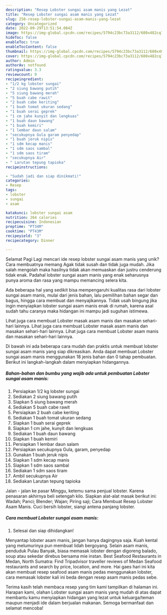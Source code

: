 ```yaml
---
description: "Resep Lobster sungai asam manis yang Lezat"
title: "Resep Lobster sungai asam manis yang Lezat"
slug: 250-resep-lobster-sungai-asam-manis-yang-lezat
category: Uncategorized
date: 2022-09-29T13:51:54.084Z
image: https://img-global.cpcdn.com/recipes/5794c23bc73a3112/680x482cq70/lobster-sungai-asam-manis-foto-resep-utama.jpg
hideToc: false
enableToc: true
enableTocContent: false
thumbnail: https://img-global.cpcdn.com/recipes/5794c23bc73a3112/680x482cq70/lobster-sungai-asam-manis-foto-resep-utama.jpg
cover: https://img-global.cpcdn.com/recipes/5794c23bc73a3112/680x482cq70/lobster-sungai-asam-manis-foto-resep-utama.jpg
author: Admin
authorAv: notfound
ratingvalue: 3.3
reviewcount: 9
recipeingredient:
- "1/2 kg lobster sungai"
- "2 siung bawang putih"
- "5 siung bawang merah"
- "5 buah cabe rawit"
- "2 buah cabe keriting"
- "1 buah tomat ukuran sedang"
- "1 buah serai geprek"
- "1 cm jahe kunyit dan lengkuas"
- "1 buah daun bawang"
- "1 buah kemiri"
- "1 lembar daun salam"
- "secukupnya Gula garam penyedap"
- "1 buah jeruk nipis"
- "1 sdm kecap manis"
- "1 sdm saos sambal"
- "1 sdm saos tiram"
- "secukupnya Air"
- " Larutan tepung tapioka"
recipeinstructions:

- "Sudah jadi dan siap dinikmati!"
categories:
- Resep
tags:
- lobster
- sungai
- asam

katakunci: lobster sungai asam 
nutrition: 264 calories
recipecuisine: Indonesian
preptime: "PT34M"
cooktime: "PT43M"
recipeyield: "3"
recipecategory: Dinner

---
```



Selamat Pagi Lagi mencari ide resep lobster sungai asam manis yang unik? Cara membuatnya memang Agak tidak susah dan tidak juga mudah. Jika salah mengolah maka hasilnya tidak akan memuaskan dan justru cenderung tidak enak. Padahal lobster sungai asam manis yang enak seharusnya punya aroma dan rasa yang mampu memancing selera kita.


Ada beberapa hal yang sedikit bisa mempengaruhi kualitas rasa dari lobster sungai asam manis, mulai dari jenis bahan, lalu pemilihan bahan segar dan bagus, hingga cara membuat dan menyajikannya. Tidak usah bingung jika ingin menyiapkan lobster sungai asam manis enak di rumah, karena asal sudah tahu caranya maka hidangan ini mampu jadi suguhan istimewa.

Lihat juga cara membuat Lobster masak asam manis dan masakan sehari-hari lainnya. Lihat juga cara membuat Lobster masak asam manis dan masakan sehari-hari lainnya. Lihat juga cara membuat Lobster asam manis dan masakan sehari-hari lainnya.


Di bawah ini ada beberapa cara mudah dan praktis untuk membuat lobster sungai asam manis yang siap dikreasikan. Anda dapat membuat Lobster sungai asam manis menggunakan 18 jenis bahan dan 0 tahap pembuatan. Berikut ini langkah-langkah dalam menyiapkan hidangannya.

<!--inarticleads1-->

##### Bahan-bahan dan bumbu yang wajib ada untuk pembuatan Lobster sungai asam manis:

1. Persiapkan 1/2 kg lobster sungai
1. Sediakan 2 siung bawang putih
1. Siapkan 5 siung bawang merah
1. Sediakan 5 buah cabe rawit
1. Persiapkan 2 buah cabe keriting
1. Sediakan 1 buah tomat ukuran sedang
1. Siapkan 1 buah serai geprek
1. Siapkan 1 cm jahe, kunyit dan lengkuas
1. Sediakan 1 buah daun bawang
1. Siapkan 1 buah kemiri
1. Persiapkan 1 lembar daun salam
1. Persiapkan secukupnya Gula, garam, penyedap
1. Gunakan 1 buah jeruk nipis
1. Siapkan 1 sdm kecap manis
1. Siapkan 1 sdm saos sambal
1. Sediakan 1 sdm saos tiram
1. Ambil secukupnya Air
1. Sediakan  Larutan tepung tapioka


Jalan - jalan ke pasar Minggu, ketemu sama penjual lobster. Karena penasaran akhirnya beli setengah kilo. Siapkan alat-alat masak berikut ini: Wadah; Panci; Blender; Wajan; Piring saji; Cara Membuat Resep Lobster Asam Manis. Cuci bersih lobster, siangi antena panjang lobster. 

<!--inarticleads2-->

##### Cara membuat Lobster sungai asam manis:


1. Selesai dan siap dihidangkan!

Menyantap lobster asam manis, jangan hanya dagingnya saja. Kuah kental yang melumurinya pun membuat lidah bergoyang. Selain asam manis, penduduk Pulau Banyak, biasa memasak lobster dengan digoreng balado, soup atau sekedar direbus bersama mie instan. Best Seafood Restaurants in Medan, North Sumatra: Find Tripadvisor traveller reviews of Medan Seafood restaurants and search by price, location, and more. Hai gaes hari ini kita akan membuat resep seafood asam manis pedas menggunakan lobster, cara memasak lobster kali ini beda dengan resep asam manis pedas sebe. 

Terima kasih telah membaca resep yang tim kami tampilkan di halaman ini. Harapan kami, olahan Lobster sungai asam manis yang mudah di atas dapat membantu kamu menyiapkan hidangan yang lezat untuk keluarga/teman maupun menjadi ide dalam berjualan makanan. Semoga bermanfaat dan selamat mencoba!
